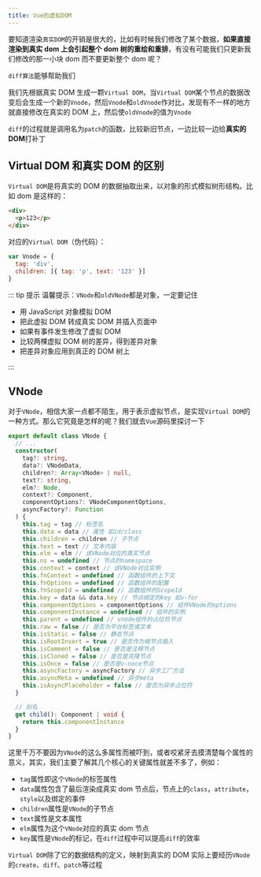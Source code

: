 ```yaml
---
title: Vue的虚拟DOM
---
```


要知道渲染`真实DOM`的开销是很大的，比如有时候我们修改了某个数据，**如果直接渲染到真实 dom 上会引起整个 dom 树的重绘和重排**，有没有可能我们只更新我们修改的那一小块 dom 而不要更新整个 dom 呢？

`diff算法`能够帮助我们

我们先根据真实 DOM 生成一颗`Virtual DOM`，当`Virtual DOM`某个节点的数据改变后会生成一个新的`Vnode`，然后`Vnode`和`oldVnode`作对比，发现有不一样的地方就直接修改在真实的 DOM 上，然后使`oldVnode`的值为`Vnode`

`diff`的过程就是调用名为`patch`的函数，比较新旧节点，一边比较一边给**真实的 DOM**打补丁

## Virtual DOM 和真实 DOM 的区别

`Virtual DOM`是将真实的 DOM 的数据抽取出来，以对象的形式模拟树形结构。比如 dom 是这样的：

```html
<div>
  <p>123</p>
</div>
```

对应的`Virtual DOM`（伪代码）：

```js
var Vnode = {
  tag: 'div',
  children: [{ tag: 'p', text: '123' }]
}
```

::: tip 提示
温馨提示：`VNode`和`oldVNode`都是对象，一定要记住

- 用 JavaScript 对象模拟 DOM
- 把此虚拟 DOM 转成真实 DOM 并插入页面中
- 如果有事件发生修改了虚拟 DOM
- 比较两棵虚拟 DOM 树的差异，得到差异对象
- 把差异对象应用到真正的 DOM 树上

:::

## VNode

对于`VNode`，相信大家一点都不陌生，用于表示虚拟节点，是实现`Virtual DOM`的一种方式。那么它究竟是怎样的呢？我们就去`Vue`源码里探讨一下

```ts
export default class VNode {
  // ...
  constructor(
    tag?: string,
    data?: VNodeData,
    children?: Array<VNode> | null,
    text?: string,
    elm?: Node,
    context?: Component,
    componentOptions?: VNodeComponentOptions,
    asyncFactory?: Function
  ) {
    this.tag = tag // 标签名
    this.data = data // 属性 如id/class
    this.children = children // 子节点
    this.text = text // 文本内容
    this.elm = elm // 该VNode对应的真实节点
    this.ns = undefined // 节点的namespace
    this.context = context // 该VNode对应实例
    this.fnContext = undefined // 函数组件的上下文
    this.fnOptions = undefined // 函数组件的配置
    this.fnScopeId = undefined // 函数组件的ScopeId
    this.key = data && data.key // 节点绑定的key 如v-for
    this.componentOptions = componentOptions // 组件VNode的options
    this.componentInstance = undefined // 组件的实例
    this.parent = undefined // vnode组件的占位符节点
    this.raw = false // 是否为平台标签或文本
    this.isStatic = false // 静态节点
    this.isRootInsert = true // 是否作为根节点插入
    this.isComment = false // 是否是注释节点
    this.isCloned = false // 是否是克隆节点
    this.isOnce = false // 是否是v-noce节点
    this.asyncFactory = asyncFactory // 异步工厂方法
    this.asyncMeta = undefined // 异步meta
    this.isAsyncPlaceholder = false // 是否为异步占位符
  }

  // 别名
  get child(): Component | void {
    return this.componentInstance
  }
}
```

这里千万不要因为`VNode`的这么多属性而被吓到，或者咬紧牙去摸清楚每个属性的意义，其实，我们主要了解其几个核心的关键属性就差不多了，例如：

- `tag`属性即这个`VNode`的标签属性
- `data`属性包含了最后渲染成真实 dom 节点后，节点上的`class`，`attribute`，`style`以及绑定的事件
- `children`属性是`VNode`的子节点
- `text`属性是文本属性
- `elm`属性为这个`VNode`对应的真实 dom 节点
- `key`属性是`VNode`的标记，在`diff`过程中可以提高`diff`的效率

`Virtual DOM`除了它的数据结构的定义，映射到真实的 DOM 实际上要经历`VNode`的`create`、`diff`、`patch`等过程
